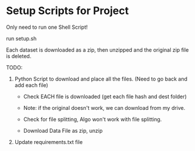 # Setup Scripts for Project

Only need to run one Shell Script!

run setup.sh

Each dataset is downloaded as a zip, then unzipped and the original zip file is deleted. 

TODO:
1. Python Script to download and place all the files. (Need to go back and add each file)
    * Check EACH file is downloaded (get each file hash and dest folder)
    * Note: if the original doesn't work, we can download from my drive.
    * Check for file splitting, Algo won't work with file splitting.
   

   * Download Data File as zip, unzip
    
2. Update requirements.txt file

